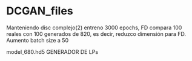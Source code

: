 # DCGAN_files
Manteniendo disc complejo(2) entreno 3000 epochs, FD compara 100 reales con 100 generados de 820, es decir, reduzco dimensión para FD. Aumento batch size a 50

model_680.hd5 GENERADOR DE LPs


